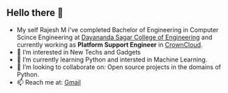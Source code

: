 ## Hello there 👋

- My self Rajesh M i've completed Bachelor of Engineering in Computer Scince Engineering at [Dayananda Sagar College of Engineering](dsce.edu.in) and 
      currently working as **Platform Support Engineer** in [CrownCloud](https://crowncloud.net/about.php).
- 👀 I’m interested in New Techs and Gadgets 
- 🌱 I’m currently learning Python and intersted in Machine Learning.
- 💞️ I’m looking to collaborate on: Open source projects in the domains of Python. 
- 📫 Reach me at: [Gmail](rajesh03.997@gmail.com)

